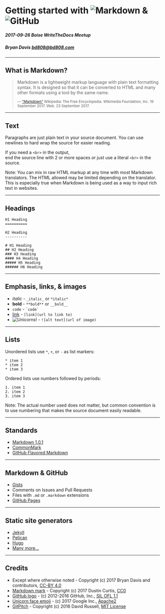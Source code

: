 # Getting started with ![Markdown](https://upload.wikimedia.org/wikipedia/commons/thumb/4/48/Markdown-mark.svg/100px-Markdown-mark.svg.png) & ![GitHub](https://upload.wikimedia.org/wikipedia/commons/thumb/9/91/Octicons-mark-github.svg/100px-Octicons-mark-github.svg.png)
##### 2017-09-26 Boise WriteTheDocs Meetup
##### Bryan Davis <bd808@bd808.com>

---

What is Markdown?
-----------------

> Markdown is a lightweight markup language with plain text formatting syntax.
> It is designed so that it can be converted to HTML and many other formats
> using a tool by the same name.
>
> <small>— ["Markdown"](https://en.wikipedia.org/w/index.php?title=Markdown&oldid=801461295) Wikipedia: The Free Encyclopedia. Wikimedia Foundation, Inc. 19 September 2017. Web. 23 September 2017.</small>

---

Text
----

Paragraphs are just plain text in your source document.
You can use newlines to hard wrap the source for easier reading.

If you need a `<br>` in the output,  
end the source line with 2 or more spaces
*or* just use a literal `<br>` in the source.

Note:
You can mix in raw HTML markup at any time with most Markdown translators. The
HTML allowed may be limited depending on the translator. This is especially
true when Markdown is being used as a way to input rich text in websites.

---

Headings
------

```
H1 Heading
==========

H2 Heading
----------

# H1 Heading
## H2 Heading
### H3 Heading
#### H4 Heading
##### H5 Heading
###### H6 Heading
```

---

Emphasis, links, & images
-------------------------

* _italic_ - `_italic_` or `*italic*`
* **bold** - `**bold**` or `__bold__`
* `code` - `` `code` ``
* [link](https://example.com/) - ``[link](url to link to)``
* ![Unicorns!](https://upload.wikimedia.org/wikipedia/commons/thumb/5/55/Emoji_u1f984.svg/32px-Emoji_u1f984.svg.png) - `![alt text](url of image)`

---

Lists
-----

Unordered lists use `*`, `+`, or `-` as list markers:
```
* item 1
* item 2
* item 3
```

Ordered lists use numbers followed by periods:
```
1. item 1
2. item 2
3. item 3
```

Note:
The actual number used does not matter, but common convention is to use
numbering that makes the source document easily readable.

---

Standards
---------

* [Markdown 1.0.1](https://daringfireball.net/projects/markdown/)
* [CommonMark](http://commonmark.org/)
* [GitHub Flavored Markdown](https://guides.github.com/features/mastering-markdown/#GitHub-flavored-markdown)

---

Markdown & GitHub
-----------------

* [Gists](https://gist.github.com/)
* Comments on Issues and Pull Requests
* Files with `.md` or `.markdown` extensions
* [GitHub Pages](https://pages.github.com/)

---

Static site generators
----------------------

* [Jekyll](https://github.com/jekyll/jekyll)
* [Pelican](http://docs.getpelican.com/en/stable/)
* [Hugo](http://gohugo.io/)
* [Many more...](https://www.staticgen.com/)

---


Credits
-------

* Except where otherwise noted - Copyright (c) 2017 Bryan Davis and contributors, [CC-BY 4.0](https://creativecommons.org/licenses/by/4.0/)
* [Markdown mark](https://github.com/dcurtis/markdown-mark) - Copyright (c) 2017 Dustin Curtis, [CC0](https://github.com/dcurtis/markdown-mark/blob/f2e4b0b14b2ebb0465d88e8a26c9d65de89190a3/LICENSE)
* [GitHub logo](https://github.com/primer/octicons) - (c) 2012-2016 GitHub, Inc., [SIL OFL 1.1](http://scripts.sil.org/OFL)
* [Unicorn face emoji](https://github.com/googlei18n/noto-emoji/blob/f2a4f72/svg/emoji_u1f984.svg) - (c) 2017 Google Inc., [Apache2](https://github.com/googlei18n/noto-emoji/blob/f7abf9645ce10d923fb5e8bccf62e0ffae47b999/LICENSE)
* [GitPitch](https://gitpitch.com/) - Copyright (c) 2016 David Russell,
  [MIT License](https://github.com/gitpitch/gitpitch/blob/7c4efa5ab0fa5808d81000d3f167a811586b2685/LICENSE.txt)
